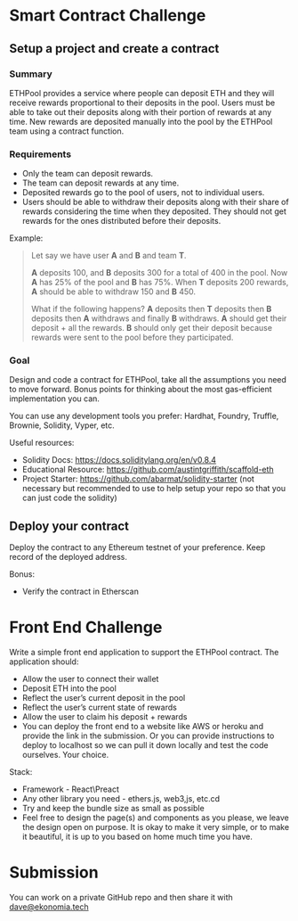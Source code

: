 # Smart Contract Challenge
## Setup a project and create a contract
### Summary
ETHPool provides a service where people can deposit ETH and they will receive rewards proportional to their deposits in the pool. Users must be able to take out their deposits along with their portion of rewards at any time. New rewards are deposited manually into the pool by the ETHPool team using a contract function.

### Requirements
- Only the team can deposit rewards.
- The team can deposit rewards at any time.
- Deposited rewards go to the pool of users, not to individual users.
- Users should be able to withdraw their deposits along with their share of rewards considering the time when they deposited. They should not get rewards for the ones distributed before their deposits.

Example:

> Let say we have user **A** and **B** and team **T**.
>
> **A** deposits 100, and **B** deposits 300 for a total of 400 in the pool. Now **A** has 25% of the pool and **B** has 75%. When **T** deposits 200 rewards, **A** should be able to withdraw 150 and **B** 450.
>
> What if the following happens? **A** deposits then **T** deposits then **B** deposits then **A** withdraws and finally **B** withdraws.
> **A** should get their deposit + all the rewards.
> **B** should only get their deposit because rewards were sent to the pool before they participated.

### Goal
Design and code a contract for ETHPool, take all the assumptions you need to move forward. Bonus points for thinking about the most gas-efficient implementation you can.

You can use any development tools you prefer: Hardhat, Foundry, Truffle, Brownie, Solidity, Vyper, etc.

Useful resources:
- Solidity Docs: https://docs.soliditylang.org/en/v0.8.4
- Educational Resource: https://github.com/austintgriffith/scaffold-eth
- Project Starter: https://github.com/abarmat/solidity-starter (not necessary but recommended to use to help setup your repo so that you can just code the solidity)

## Deploy your contract
Deploy the contract to any Ethereum testnet of your preference. Keep record of the deployed address.

Bonus:
- Verify the contract in Etherscan

# Front End Challenge
Write a simple front end application to support the ETHPool contract. The application should:
- Allow the user to connect their wallet
- Deposit ETH into the pool
- Reflect the user’s current deposit in the pool
- Reflect the user’s current state of rewards
- Allow the user to claim his deposit + rewards
- You can deploy the front end to a website like AWS or heroku and provide the link in the submission. Or you can provide instructions to deploy to localhost so we can pull it down locally and test the code ourselves. Your choice.

Stack:
- Framework - React\Preact
- Any other library you need - ethers.js, web3,js, etc.cd
- Try and keep the bundle size as small as possible
- Feel free to design the page(s) and components as you please, we leave the design open on purpose. It is okay to make it very simple, or to make it beautiful, it is up to you based on home much time you have.

# Submission

You can work on a private GitHub repo and then share it with dave@ekonomia.tech